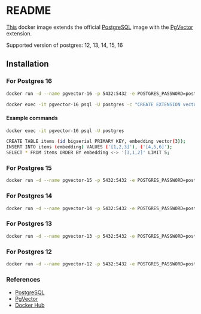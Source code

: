 # README

[This](https://hub.docker.com/r/ramsrib/pgvector) docker image extends the official [PostgreSQL](https://hub.docker.com/_/postgres) image with the [PgVector](https://github.com/pgvector/pgvector) extension.

Supported version of postgres: 12, 13, 14, 15, 16

## Installation

### For Postgres 16

```bash
docker run -d --name pgvector-16 -p 5432:5432 -e POSTGRES_PASSWORD=postgres ramsrib/pgvector:16

docker exec -it pgvector-16 psql -U postgres -c "CREATE EXTENSION vector"
```

#### Example commands

```bash
docker exec -it pgvector-16 psql -U postgres

CREATE TABLE items (id bigserial PRIMARY KEY, embedding vector(3));
INSERT INTO items (embedding) VALUES ('[1,2,3]'), ('[4,5,6]');
SELECT * FROM items ORDER BY embedding <-> '[3,1,2]' LIMIT 5;
```

### For Postgres 15

```bash
docker run -d --name pgvector-15 -p 5432:5432 -e POSTGRES_PASSWORD=postgres ramsrib/pgvector:15
```

### For Postgres 14

```bash
docker run -d --name pgvector-14 -p 5432:5432 -e POSTGRES_PASSWORD=postgres ramsrib/pgvector:14
```

### For Postgres 13

```bash
docker run -d --name pgvector-13 -p 5432:5432 -e POSTGRES_PASSWORD=postgres ramsrib/pgvector:13
```

### For Postgres 12

```bash
docker run -d --name pgvector-12 -p 5432:5432 -e POSTGRES_PASSWORD=postgres ramsrib/pgvector:12
```

### References

- [PostgreSQL](https://www.postgresql.org/)
- [PgVector](https://github.com/pgvector/pgvector)
- [Docker Hub](https://hub.docker.com/r/ramsrib/pgvector)

